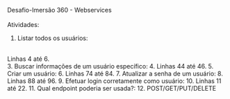 Desafio-Imersão 360 - Webservices
<br>
<br>
Atividades:
1. Listar todos os usuários:
<br>
 Linhas 4 até 6.
<br>
3. Buscar informações de um usuário específico:
4. Linhas 44 até 46.
5. Criar um usuário:
6. Linhas 74 até 84.
7. Atualizar a senha de um usuário:
8. Linhas 88 até 96.
9. Efetuar login corretamente como usuário:
10. Linhas 11 até 22.
11. Qual endpoint poderia ser usada?:
12. POST/GET/PUT/DELETE
